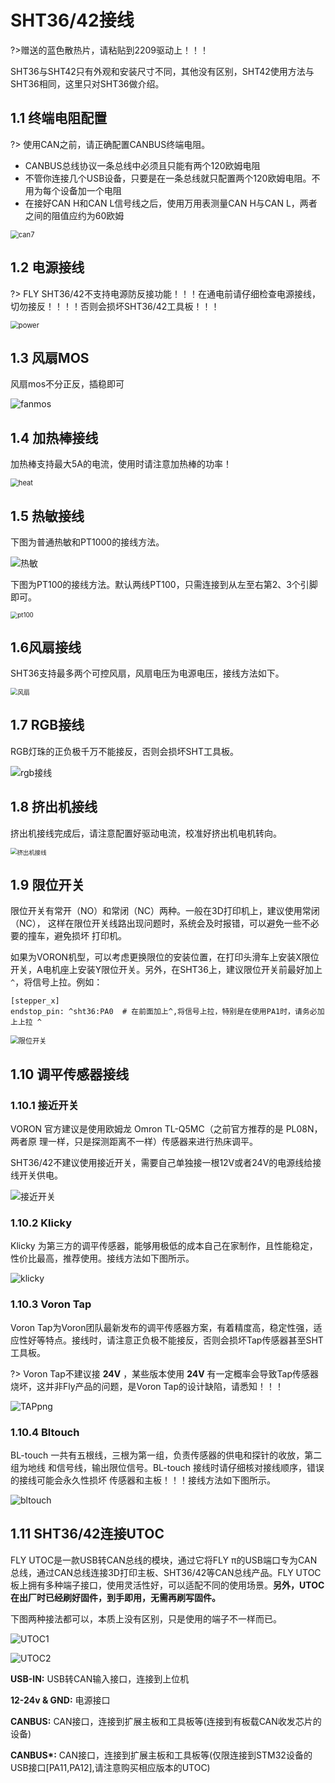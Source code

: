 # SHT36/42接线

?>赠送的蓝色散热片，请粘贴到2209驱动上！！！

SHT36与SHT42只有外观和安装尺寸不同，其他没有区别，SHT42使用方法与SHT36相同，这里只对SHT36做介绍。

## 1.1 终端电阻配置

?> 使用CAN之前，请正确配置CANBUS终端电阻。

* CANBUS总线协议一条总线中必须且只能有两个120欧姆电阻
*  不管你连接几个USB设备，只要是在一条总线就只配置两个120欧姆电阻。不用为每个设备加一个电阻
* 在接好CAN H和CAN L信号线之后，使用万用表测量CAN H与CAN L，两者之间的阻值应约为60欧姆

<img src="../../images/boards/fly_sht36_42/can7.png" alt="can7" style="zoom:80%;" />

## 1.2 电源接线

?> FLY SHT36/42不支持电源防反接功能！！！在通电前请仔细检查电源接线，切勿接反！！！！否则会损坏SHT36/42工具板！！！

<img src="../../images/boards/fly_sht36_42/power.png" alt="power" style="zoom:80%;" />

## 1.3 风扇MOS

风扇mos不分正反，插稳即可

![fanmos](../../images/boards/fly_sht36_42/fanmos.png)

## 1.4 加热棒接线

加热棒支持最大5A的电流，使用时请注意加热棒的功率！

<img src="../../images/boards/fly_sht36_42/heat.png" alt="heat" style="zoom:80%;" />

## 1.5 热敏接线

下图为普通热敏和PT1000的接线方法。

![热敏](../../images/boards/fly_sht36_42/热敏.png)

下图为PT100的接线方法。默认两线PT100，只需连接到从左至右第2、3个引脚即可。

<img src="../../images/boards/fly_sht36_42/pt100.png" alt="pt100" style="zoom:70%;" />

## 1.6风扇接线

SHT36支持最多两个可控风扇，风扇电压为电源电压，接线方法如下。

<img src="../../images/boards/fly_sht36_42/风扇.png" alt="风扇" style="zoom:70%;" />

## 1.7 RGB接线

RGB灯珠的正负极千万不能接反，否则会损坏SHT工具板。

![rgb接线](../../images/boards/fly_sht36_42/rgb接线.png)

## 1.8 挤出机接线

挤出机接线完成后，请注意配置好驱动电流，校准好挤出机电机转向。

<img src="../../images/boards/fly_sht36_42/挤出机接线.png" alt="挤出机接线" style="zoom:67%;" />

## 1.9 限位开关

限位开关有常开（NO）和常闭（NC）两种。一般在3D打印机上，建议使用常闭（NC）， 这样在限位开关线路出现问题时，系统会及时报错，可以避免一些不必要的撞车，避免损坏 打印机。

如果为VORON机型，可以考虑更换限位的安装位置，在打印头滑车上安装X限位开关，A电机座上安装Y限位开关。另外，在SHT36上，建议限位开关前最好加上``^``，将信号上拉。例如：

```
[stepper_x]
endstop_pin: ^sht36:PA0  # 在前面加上^,将信号上拉，特别是在使用PA1时，请务必加上上拉 ^
```

<img src="../../images/boards/fly_sht36_42/限位开关.png" alt="限位开关" style="zoom:80%;" />

##  1.10 调平传感器接线

### 1.10.1 接近开关

VORON 官方建议是使用欧姆龙 Omron TL-Q5MC（之前官方推荐的是 PL08N，两者原 理一样，只是探测距离不一样）传感器来进行热床调平。

SHT36/42不建议使用接近开关，需要自己单独接一根12V或者24V的电源线给接线开关供电。

![接近开关](../../images/boards/fly_sht36_42/接近开关.png)

### 1.10.2 Klicky

Klicky 为第三方的调平传感器，能够用极低的成本自己在家制作，且性能稳定，性价比最高，推荐使用。接线方法如下图所示。

![klicky](../../images/boards/fly_sht36_42/klicky.png)

### 1.10.3 Voron Tap

Voron Tap为Voron团队最新发布的调平传感器方案，有着精度高，稳定性强，适应性好等特点。接线时，请注意正负极不能接反，否则会损坏Tap传感器甚至SHT工具板。

?> Voron Tap不建议接 **24V** ，某些版本使用 **24V** 有一定概率会导致Tap传感器烧坏，这并非Fly产品的问题，是Voron Tap的设计缺陷，请悉知！！！

![TAPpng](../../images/boards/fly_sht36_42/TAPpng.png)

### 1.10.4 Bltouch

BL-touch 一共有五根线，三根为第一组，负责传感器的供电和探针的收放，第二组为地线 和信号线，输出限位信号。BL-touch 接线时请仔细核对接线顺序，错误的接线可能会永久性损坏 传感器和主板！！！接线方法如下图所示。

![bltouch](../../images/boards/fly_sht36_42/bltouch.png)

## 1.11 SHT36/42连接UTOC

FLY UTOC是一款USB转CAN总线的模块，通过它将FLY π的USB端口专为CAN总线，通过CAN总线连接3D打印主板、SHT36/42等CAN总线产品。FLY UTOC板上拥有多种端子接口，使用灵活性好，可以适配不同的使用场景。**另外，UTOC在出厂时已经刷好固件，到手即用，无需再刷写固件。**

下图两种接法都可以，本质上没有区别，只是使用的端子不一样而已。

![UTOC1](../../images/boards/fly_sht36_42/UTOC1.png)

![UTOC2](../../images/boards/fly_sht36_42/UTOC2.png)

**USB-IN:** USB转CAN输入接口，连接到上位机

**12-24v & GND:** 电源接口

**CANBUS:** CAN接口，连接到扩展主板和工具板等(连接到有板载CAN收发芯片的设备)

**CANBUS\*:** CAN接口，连接到扩展主板和工具板等(仅限连接到STM32设备的USB接口[PA11,PA12],请注意购买相应版本的UTOC)



